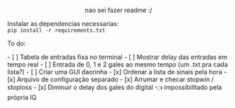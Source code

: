 <p align="center">
   nao sei fazer readme :/
</p>

Instalar as dependencias necessarias: <br />
`pip install -r requirements.txt`

<p align="left">
   To do:
</p>
 - [ ] Tabela de entradas fixa no terminal
 - [ ] Mostrar delay das entradas em tempo real
 - [ ] Entrada de 0, 1 e 2 gales ao mesmo tempo (um .txt pra cada lista?)
 - [ ] Criar uma GUI daorinha
 - [x] Ordenar a lista de sinais pela hora
 - [x] Arquivo de configuração separado
 - [x] Arrumar e checar stopwin / stoploss
 - [x] Diminuir o delay dos gales do digital 👈 impossibilitado pela própria IQ


